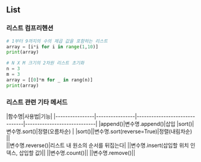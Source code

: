 ## List

### 리스트 컴프리헨션
```python
# 1부터 9까지의 수의 제곱 값을 포함하는 리스트
array = [i*i for i in range(1,10)]
print(array)

# N X M 크기의 2차원 리스트 초기화
n = 3
m = 3
array = [[0]*m for _ in rang(n)]
print(array)
```
### 리스트 관련 기타 메서드
|함수명|사용법|기능|
|----------------|----------------|-------------------------------|-----------------------------|
|append()|변수명.append()|삽입
|sort()|변수명.sort()|정렬(오름차순) |
|sort()||변수명.sort(reverse=True)|정렬(내림차순) ||  
||변수명.reverse()|리스트 내 원소의 순서를 뒤집는다|
||변수명.insert(삽입할 위치 인덱스, 삽입할 값)||
||변수명.count()||
||변수명.remove()||
<!--stackedit_data:
eyJoaXN0b3J5IjpbLTEwMDQ4MzA4ODEsLTUzNDUxMzMwMV19
-->